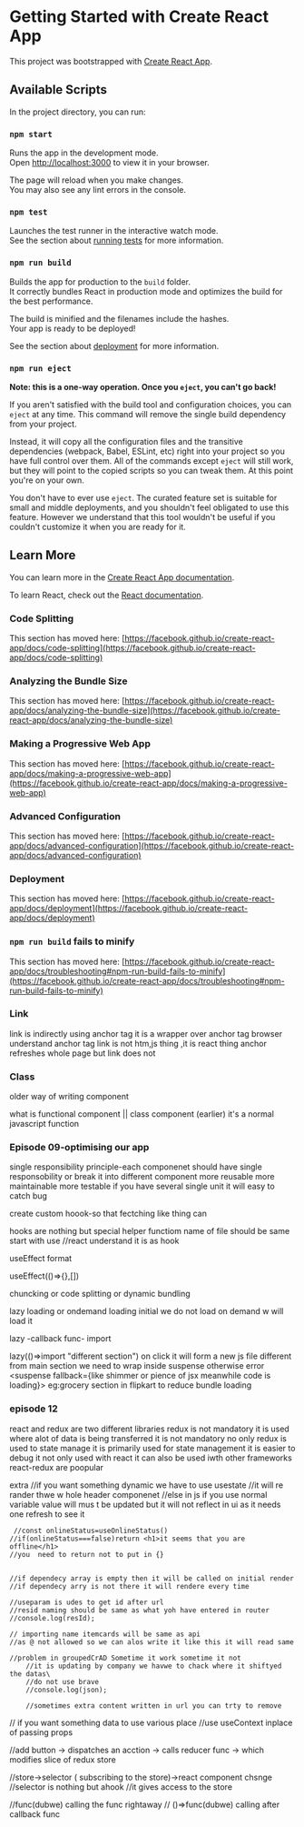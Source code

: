 # Getting Started with Create React App

This project was bootstrapped with [Create React App](https://github.com/facebook/create-react-app).

## Available Scripts

In the project directory, you can run:

### `npm start`

Runs the app in the development mode.\
Open [http://localhost:3000](http://localhost:3000) to view it in your browser.

The page will reload when you make changes.\
You may also see any lint errors in the console.

### `npm test`

Launches the test runner in the interactive watch mode.\
See the section about [running tests](https://facebook.github.io/create-react-app/docs/running-tests) for more information.

### `npm run build`

Builds the app for production to the `build` folder.\
It correctly bundles React in production mode and optimizes the build for the best performance.

The build is minified and the filenames include the hashes.\
Your app is ready to be deployed!

See the section about [deployment](https://facebook.github.io/create-react-app/docs/deployment) for more information.

### `npm run eject`

**Note: this is a one-way operation. Once you `eject`, you can't go back!**

If you aren't satisfied with the build tool and configuration choices, you can `eject` at any time. This command will remove the single build dependency from your project.

Instead, it will copy all the configuration files and the transitive dependencies (webpack, Babel, ESLint, etc) right into your project so you have full control over them. All of the commands except `eject` will still work, but they will point to the copied scripts so you can tweak them. At this point you're on your own.

You don't have to ever use `eject`. The curated feature set is suitable for small and middle deployments, and you shouldn't feel obligated to use this feature. However we understand that this tool wouldn't be useful if you couldn't customize it when you are ready for it.

## Learn More

You can learn more in the [Create React App documentation](https://facebook.github.io/create-react-app/docs/getting-started).

To learn React, check out the [React documentation](https://reactjs.org/).

### Code Splitting

This section has moved here: [https://facebook.github.io/create-react-app/docs/code-splitting](https://facebook.github.io/create-react-app/docs/code-splitting)

### Analyzing the Bundle Size

This section has moved here: [https://facebook.github.io/create-react-app/docs/analyzing-the-bundle-size](https://facebook.github.io/create-react-app/docs/analyzing-the-bundle-size)

### Making a Progressive Web App

This section has moved here: [https://facebook.github.io/create-react-app/docs/making-a-progressive-web-app](https://facebook.github.io/create-react-app/docs/making-a-progressive-web-app)

### Advanced Configuration

This section has moved here: [https://facebook.github.io/create-react-app/docs/advanced-configuration](https://facebook.github.io/create-react-app/docs/advanced-configuration)

### Deployment

This section has moved here: [https://facebook.github.io/create-react-app/docs/deployment](https://facebook.github.io/create-react-app/docs/deployment)

### `npm run build` fails to minify

This section has moved here: [https://facebook.github.io/create-react-app/docs/troubleshooting#npm-run-build-fails-to-minify](https://facebook.github.io/create-react-app/docs/troubleshooting#npm-run-build-fails-to-minify)


### Link
link is indirectly using anchor tag
it is a wrapper over anchor tag
browser understand anchor tag
link is not htm,js thing ,it is react thing
anchor refreshes whole page
 but link does not



### Class
older way of writing component

what is functional component || class component (earlier) 
it's a normal javascript function

### Episode 09-optimising our app


single responsibility principle-each componenet should have single responsobility
or break it into different component 
more reusable
more maintainable
more testable
if you have several single unit it will easy to catch bug

create custom hoook-so that fectching like thing can

hooks are nothing but special helper functiom
name of file should be same
start with use //react understand it is as hook


useEffect format

useEffect(()=>{},[])


chuncking or code splitting or dynamic bundling


lazy loading or ondemand loading
initial we do not load on demand w will load it

lazy -callback func- import

lazy(()=>import "different section")
on click it will form a new js file different from main section
we need  to wrap inside suspense otherwise error
<suspense fallback={like shimmer or pience of jsx meanwhile code is loading}><diffcompo></suspense>
eg:grocery section in flipkart
to reduce bundle loading


### episode 12
react and redux are two different libraries
redux is not mandatory
it is used where alot of data is being transferred
it is not mandatory
no only redux is used to state manage
it is primarily used for state management
it is easier to debug
it not only used with react
it can also be used iwth other frameworks
react-redux are poopular



extra
    //if you want something dynamic we have to use usestate
    //it will re rander thwe w hole header componenet
    //else in js if you use normal variable value will mus
    t be updated but it will not reflect in ui as it needs one refresh to see it

     //const onlineStatus=useOnlineStatus()
    //if(onlineStatus===false)return <h1>it seems that you are offline</h1>
    //you  need to return not to put in {}


    //if dependecy array is empty then it will be called on initial render
    //if dependecy arry is not there it will rendere every time

    //useparam is udes to get id after url
    //resid naming should be same as what yoh have entered in router
    //console.log(resId);

    // importing name itemcards will be same as api 
    //as @ not allowed so we can alos write it like this it will read same

    //problem in groupedCrAD Sometime it work sometime it not
        //it is updating by company we havwe to chack where it shiftyed the datas\
        //do not use brave
        //console.log(json);

        //sometimes extra content written in url you can trty to remove


// if you want something data to use various place
//use useContext inplace of passing props



//add button -> dispatches an acction -> calls reducer func -> which modifies slice of redux store

//store->selector ( subscribing to the store)->react component chsnge
//selector is nothing but  ahook
//it gives access to the store

//func(dubwe) calling the func rightaway
// ()=>func(dubwe) calling after callback func